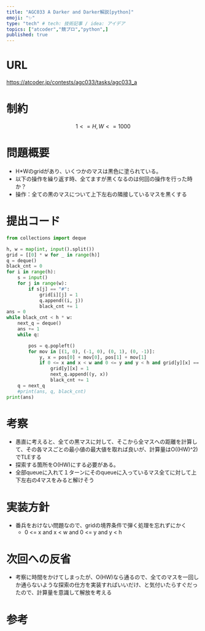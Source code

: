 ```yaml
---
title: "AGC033 A Darker and Darker解説[python]"
emoji: "✨"
type: "tech" # tech: 技術記事 / idea: アイデア
topics: ["atcoder","競プロ","python",]
published: true
---
```


# URL
https://atcoder.jp/contests/agc033/tasks/agc033_a

# 制約
$$ 1<= H,W<= 1000$$

# 問題概要
- H*Wのgridがあり、いくつかのマスは黒色に塗られている。
- 以下の操作を繰り返す時、全てますが黒くなるのは何回の操作を行った時か？
- 操作：全ての黒のマスについて上下左右の隣接しているマスを黒くする

# 提出コード
```python
from collections import deque

h, w = map(int, input().split())
grid = [[0] * w for _ in range(h)]
q = deque()
black_cnt = 0
for i in range(h):
    s = input()
    for j in range(w):
        if s[j] == "#":
            grid[i][j] = 1
            q.append((i, j))
            black_cnt += 1
ans = 0
while black_cnt < h * w:
    next_q = deque()
    ans += 1
    while q:

        pos = q.popleft()
        for mov in [(1, 0), (-1, 0), (0, 1), (0, -1)]:
            y, x = pos[0] + mov[0], pos[1] + mov[1]
            if 0 <= x and x < w and 0 <= y and y < h and grid[y][x] == 0:
                grid[y][x] = 1
                next_q.append((y, x))
                black_cnt += 1
    q = next_q
    #print(ans, q, black_cnt)
print(ans)

```

# 考察
- 愚直に考えると、全ての黒マスに対して、そこから全マスへの距離を計算して、その各マスごとの最小値の最大値を取れば良いが、計算量はO((HW)^2)でTLEする
- 探索する箇所をO(HW)にする必要がある。
- 全部queueに入れて１ターンにそのqueueに入っているマス全てに対して上下左右の4マスをみると解けそう

# 実装方針
- 番兵をおけない問題なので、gridの境界条件で弾く処理を忘れずにかく
  - 0 <= x and x < w and 0 <= y and y < h

# 次回への反省
- 考察に時間をかけてしまったが、O(HW)なら通るので、全てのマスを一回しか通らないような探索の仕方を実装すればいいだけ、と気付いたらすぐだったので、計算量を意識して解放を考える

# 参考
